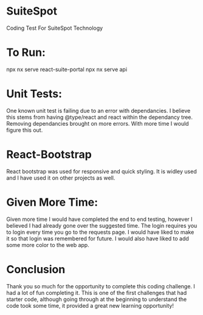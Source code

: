 # SuiteSpot
Coding Test For SuiteSpot Technology

# To Run:

npx nx serve react-suite-portal
npx nx serve api

# Unit Tests:
One known unit test is failing due to an error with dependancies.
I believe this stems from having @type/react and react within the dependancy tree.
Removing dependancies brought on more errors. With more time I would figure this out.

# React-Bootstrap
React bootstrap was used for responsive and quick styling.
It is widley used and I have used it on other projects as well.

# Given More Time:
Given more time I would have completed the end to end testing, however I believed I had already gone over the suggested time.
The login requires you to login every time you go to the requests page. I would have liked to make it so that login was remembered for future.
I would also have liked to add some more color to the web app.

# Conclusion
Thank you so much for the opportunity to complete this coding challenge. I had a lot of fun completing it.
This is one of the first challenges that had starter code, although going through at the beginning to understand the code took some time, it provided a great new learning opportunity!


